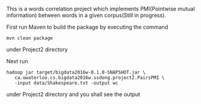 This is a words correlation project which implements
PMI(Pointwise mutual information) between words in a given corpus(Still in progress).

First run Maven to build the package by executing the command

```
mvn clean package
```

under Project2 directory

Next run

```
hadoop jar target/bigdata2016w-0.1.0-SNAPSHOT.jar \
   ca.uwaterloo.cs.bigdata2016w.ssdong.project2.PairsPMI \
   -input data/Shakespeare.txt -output wc
```

under Project2 directory and you shall see the output
